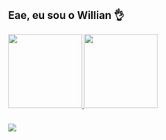 ## Eae, eu sou o Willian 👌

<div>
<a href="https://github.com/Willian-Herbert">
  <img height="150em" src="https://github-readme-stats.vercel.app/api?username=Willian-Herbert&show_icons=true&theme=dracula" />
  <img height="150em" src="https://github-readme-stats.vercel.app/api/top-langs/?username=Willian-Herbert&layout=compact&theme=dracula" />  
</div>

##

<div>
  <a href="https://www.linkedin.com/in/willian-herbert-45714b2b0/"><img src="https://img.shields.io/badge/LinkedIn-0077B5?style=for-the-badge&logo=linkedin&logoColor=white"></a>
</div>
